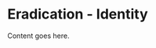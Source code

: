 <!-- File: docs/incident-response/eradication/identity.md -->
# Eradication - Identity

Content goes here.
